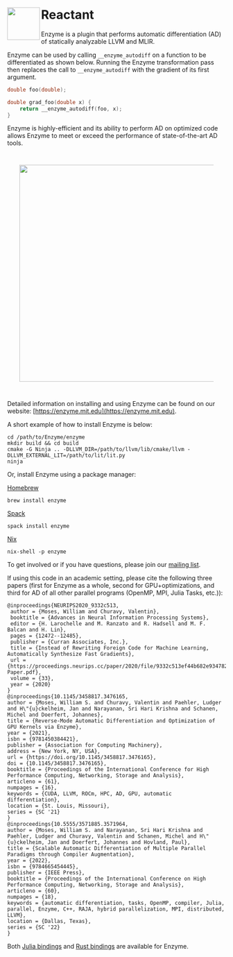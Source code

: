 # <img src="https://enzyme.mit.edu/logo.svg" width="75" align=left> Reactant 


Enzyme is a plugin that performs automatic differentiation (AD) of statically analyzable LLVM and MLIR.

Enzyme can be used by calling `__enzyme_autodiff` on a function to be differentiated as shown below. 
Running the Enzyme transformation pass then replaces the call to `__enzyme_autodiff` with the gradient of its first argument.
```c
double foo(double);

double grad_foo(double x) {
    return __enzyme_autodiff(foo, x);
}
```

Enzyme is highly-efficient and its ability to perform AD on optimized code allows Enzyme to meet or exceed the performance of state-of-the-art AD tools.

<div style="padding:2em">
<img src="https://enzyme.mit.edu/all_top.png" width="500" align=center>
</div>

Detailed information on installing and using Enzyme can be found on our website: [https://enzyme.mit.edu](https://enzyme.mit.edu).

A short example of how to install Enzyme is below:
```
cd /path/to/Enzyme/enzyme
mkdir build && cd build
cmake -G Ninja .. -DLLVM_DIR=/path/to/llvm/lib/cmake/llvm -DLLVM_EXTERNAL_LIT=/path/to/lit/lit.py
ninja
```

Or, install Enzyme using a package manager:

[Homebrew](https://brew.sh)
```
brew install enzyme
```
[Spack](https://spack.io)
```
spack install enzyme
```
[Nix](https://nixos.org/)
```
nix-shell -p enzyme
```

To get involved or if you have questions, please join our [mailing list](https://groups.google.com/d/forum/enzyme-dev).

If using this code in an academic setting, please cite the following three papers (first for Enzyme as a whole, second for GPU+optimizations, and third for AD of all other parallel programs (OpenMP, MPI, Julia Tasks, etc.)):
```
@inproceedings{NEURIPS2020_9332c513,
 author = {Moses, William and Churavy, Valentin},
 booktitle = {Advances in Neural Information Processing Systems},
 editor = {H. Larochelle and M. Ranzato and R. Hadsell and M. F. Balcan and H. Lin},
 pages = {12472--12485},
 publisher = {Curran Associates, Inc.},
 title = {Instead of Rewriting Foreign Code for Machine Learning, Automatically Synthesize Fast Gradients},
 url = {https://proceedings.neurips.cc/paper/2020/file/9332c513ef44b682e9347822c2e457ac-Paper.pdf},
 volume = {33},
 year = {2020}
}
@inproceedings{10.1145/3458817.3476165,
author = {Moses, William S. and Churavy, Valentin and Paehler, Ludger and H\"{u}ckelheim, Jan and Narayanan, Sri Hari Krishna and Schanen, Michel and Doerfert, Johannes},
title = {Reverse-Mode Automatic Differentiation and Optimization of GPU Kernels via Enzyme},
year = {2021},
isbn = {9781450384421},
publisher = {Association for Computing Machinery},
address = {New York, NY, USA},
url = {https://doi.org/10.1145/3458817.3476165},
doi = {10.1145/3458817.3476165},
booktitle = {Proceedings of the International Conference for High Performance Computing, Networking, Storage and Analysis},
articleno = {61},
numpages = {16},
keywords = {CUDA, LLVM, ROCm, HPC, AD, GPU, automatic differentiation},
location = {St. Louis, Missouri},
series = {SC '21}
}
@inproceedings{10.5555/3571885.3571964,
author = {Moses, William S. and Narayanan, Sri Hari Krishna and Paehler, Ludger and Churavy, Valentin and Schanen, Michel and H\"{u}ckelheim, Jan and Doerfert, Johannes and Hovland, Paul},
title = {Scalable Automatic Differentiation of Multiple Parallel Paradigms through Compiler Augmentation},
year = {2022},
isbn = {9784665454445},
publisher = {IEEE Press},
booktitle = {Proceedings of the International Conference on High Performance Computing, Networking, Storage and Analysis},
articleno = {60},
numpages = {18},
keywords = {automatic differentiation, tasks, OpenMP, compiler, Julia, parallel, Enzyme, C++, RAJA, hybrid parallelization, MPI, distributed, LLVM},
location = {Dallas, Texas},
series = {SC '22}
}
```

Both [Julia bindings](https://github.com/EnzymeAD/Enzyme.jl#readme) and [Rust bindings](https://github.com/EnzymeAD/rust#readme) are available for Enzyme.
